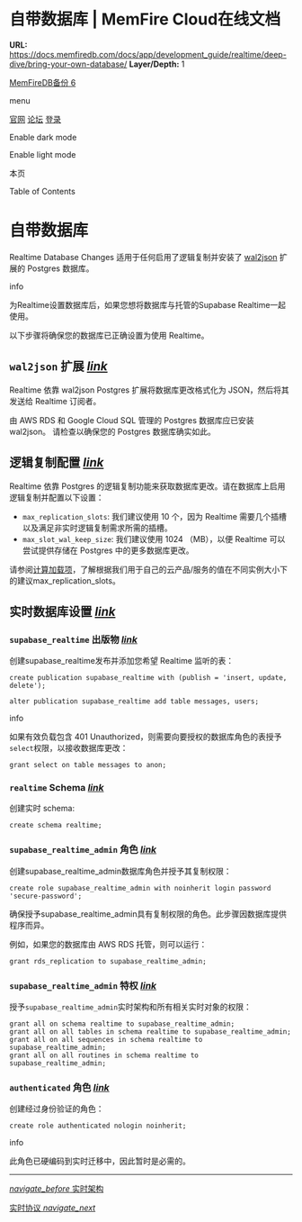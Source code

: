 # 自带数据库 | MemFire Cloud在线文档

**URL:** https://docs.memfiredb.com/docs/app/development_guide/realtime/deep-dive/bring-your-own-database/
**Layer/Depth:** 1

[MemFireDB备份 6](/)

menu

[官网](https://memfiredb.com/)
[论坛](https://community.memfiredb.com/)
[登录](https://cloud.memfiredb.com/auth/login)

Enable dark mode

Enable light mode

本页

Table of Contents

# 自带数据库

Realtime Database Changes 适用于任何启用了逻辑复制并安装了 [wal2json](https://github.com/eulerto/wal2json) 扩展的 Postgres 数据库。

info

为Realtime设置数据库后，如果您想将数据库与托管的Supabase Realtime一起使用。

以下步骤将确保您的数据库已正确设置为使用 Realtime。

## `wal2json` 扩展 [*link*](#wal2json-%e6%89%a9%e5%b1%95)

Realtime 依靠 wal2json Postgres 扩展将数据库更改格式化为 JSON，然后将其发送给 Realtime 订阅者。

由 AWS RDS 和 Google Cloud SQL 管理的 Postgres 数据库应已安装 wal2json。
请检查以确保您的 Postgres 数据库确实如此。

## 逻辑复制配置 [*link*](#%e9%80%bb%e8%be%91%e5%a4%8d%e5%88%b6%e9%85%8d%e7%bd%ae)

Realtime 依靠 Postgres 的逻辑复制功能来获取数据库更改。请在数据库上启用逻辑复制并配置以下设置：

* `max_replication_slots`: 我们建议使用 10 个，因为 Realtime 需要几个插槽以及满足非实时逻辑复制需求所需的插槽。
* `max_slot_wal_keep_size`: 我们建议使用 1024 （MB），以便 Realtime 可以尝试提供存储在 Postgres 中的更多数据库更改。

请参阅[计算加载项](/docs/app/development_guide/database/compute-add-ons/#postgres-replication-slots-and-wal-senders)，了解根据我们用于自己的云产品/服务的值在不同实例大小下的建议max\_replication\_slots。

## 实时数据库设置 [*link*](#%e5%ae%9e%e6%97%b6%e6%95%b0%e6%8d%ae%e5%ba%93%e8%ae%be%e7%bd%ae)

### `supabase_realtime` 出版物 [*link*](#supabase_realtime-%e5%87%ba%e7%89%88%e7%89%a9)

创建supabase\_realtime发布并添加您希望 Realtime 监听的表：

```
create publication supabase_realtime with (publish = 'insert, update, delete');

alter publication supabase_realtime add table messages, users;
```

info

如果有效负载包含 401 Unauthorized，则需要向要授权的数据库角色的表授予`select`权限，以接收数据库更改：

```
grant select on table messages to anon;
```

### `realtime` Schema [*link*](#realtime-schema)

创建实时 schema:

```
create schema realtime;
```

### `supabase_realtime_admin` 角色 [*link*](#supabase_realtime_admin-%e8%a7%92%e8%89%b2)

创建supabase\_realtime\_admin数据库角色并授予其复制权限：

```
create role supabase_realtime_admin with noinherit login password 'secure-password';
```

确保授予supabase\_realtime\_admin具有复制权限的角色。此步骤因数据库提供程序而异。

例如，如果您的数据库由 AWS RDS 托管，则可以运行：

```
grant rds_replication to supabase_realtime_admin;
```

### `supabase_realtime_admin` 特权 [*link*](#supabase_realtime_admin-%e7%89%b9%e6%9d%83)

授予`supabase_realtime_admin`实时架构和所有相关实时对象的权限：

```
grant all on schema realtime to supabase_realtime_admin;
grant all on all tables in schema realtime to supabase_realtime_admin;
grant all on all sequences in schema realtime to supabase_realtime_admin;
grant all on all routines in schema realtime to supabase_realtime_admin;
```

### `authenticated` 角色 [*link*](#authenticated-%e8%a7%92%e8%89%b2)

创建经过身份验证的角色：

```
create role authenticated nologin noinherit;
```

info

此角色已硬编码到实时迁移中，因此暂时是必需的。

---

[*navigate\_before* 实时架构](/docs/app/development_guide/realtime/deep-dive/architecture/)

[实时协议 *navigate\_next*](/docs/app/development_guide/realtime/deep-dive/protocol/)